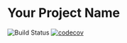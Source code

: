 # Your Project Name

![Build Status](https://github.com/delapaska/avito-rent/actions/workflows/ci.yml/badge.svg)
[![codecov](https://codecov.io/gh/delapaska/avito-rent/branch/main/graph/badge.svg)](https://codecov.io/gh/delapaska/avito-rent)
